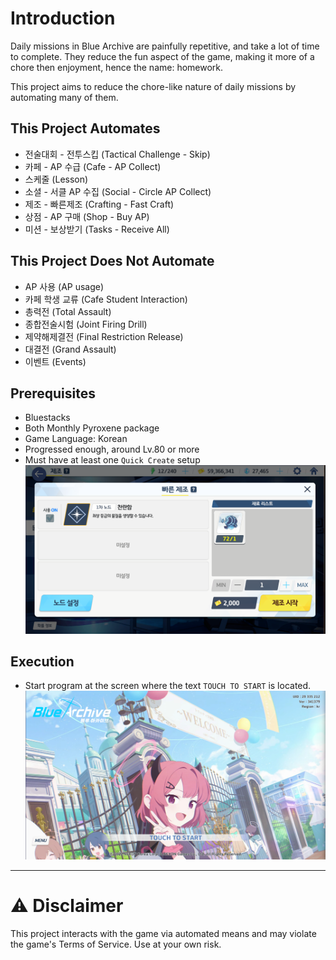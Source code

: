 # Introduction

Daily missions in Blue Archive are painfully repetitive, and take a lot of time to complete.
They reduce the fun aspect of the game, making it more of a chore then enjoyment, hence the name: homework.

This project aims to reduce the chore-like nature of daily missions by automating many of them.

## This Project Automates

- 전술대회 - 전투스킵 (Tactical Challenge - Skip)
- 카페 - AP 수급 (Cafe - AP Collect)
- 스케줄 (Lesson)
- 소셜 - 서클 AP 수집 (Social - Circle AP Collect)
- 제조 - 빠른제조 (Crafting - Fast Craft)
- 상점 - AP 구매 (Shop - Buy AP)
- 미션 - 보상받기 (Tasks - Receive All)

## This Project Does Not Automate

- AP 사용 (AP usage)
- 카페 학생 교류 (Cafe Student Interaction)
- 총력전 (Total Assault)
- 종합전술시험 (Joint Firing Drill)
- 제약해제결전 (Final Restriction Release)
- 대결전 (Grand Assault)
- 이벤트 (Events)

## Prerequisites

- Bluestacks
- Both Monthly Pyroxene package
- Game Language: Korean
- Progressed enough, around Lv.80 or more
- Must have at least one `Quick Create` setup
![quick create image](templates/quick_create.png)

## Execution

- Start program at the screen where the text `TOUCH TO START` is located.
![Touch to start screen](templates/start.png)

---

# ⚠️ Disclaimer

This project interacts with the game via automated means and may violate the game's Terms of Service. Use at your own risk.
